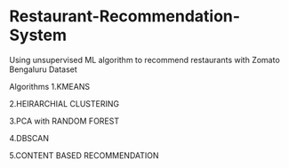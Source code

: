 # Restaurant-Recommendation-System
Using unsupervised ML algorithm to recommend restaurants with Zomato Bengaluru Dataset

Algorithms
1.KMEANS

2.HEIRARCHIAL CLUSTERING

3.PCA with RANDOM FOREST

4.DBSCAN

5.CONTENT BASED RECOMMENDATION



